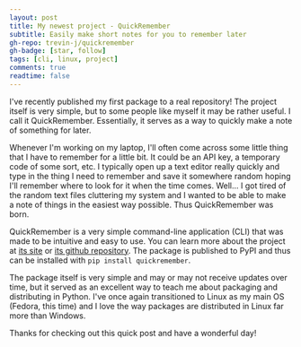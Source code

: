 ```yaml
---
layout: post
title: My newest project - QuickRemember
subtitle: Easily make short notes for you to remember later
gh-repo: trevin-j/quickremember
gh-badge: [star, follow]
tags: [cli, linux, project]
comments: true
readtime: false
---
```


I've recently published my first package to a real repository!
The project itself is very simple, but to some people like myself it may be rather useful.
I call it QuickRemember.
Essentially, it serves as a way to quickly make a note of something for later.

Whenever I'm working on my laptop, I'll often come across some little thing that I have to
remember for a little bit. It could be an API key, a temporary code of some sort, etc.
I typically open up a text editor really quickly and type in the thing I need to remember and
save it somewhere random hoping I'll remember where to look for it when the time comes.
Well... I got tired of the random text files cluttering my system and I wanted to be able to
make a note of things in the easiest way possible. Thus QuickRemember was born.

QuickRemember is a very simple command-line application (CLI) that was made to be intuitive
and easy to use. You can learn more about the project at [its site](https://trevinjones.com/quickremember/)
or [its github repository](https://github.com/trevin-j/quickremember/). The package is
published to PyPI and thus can be installed with `pip install quickremember`.

The package itself is very simple and may or may not receive updates over time, but it served
as an excellent way to teach me about packaging and distributing in Python. I've once
again transitioned to Linux as my main OS (Fedora, this time) and I love the way packages
are distributed in Linux far more than Windows.

Thanks for checking out this quick post and have a wonderful day!

